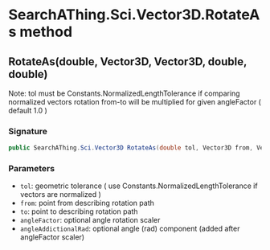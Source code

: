 # SearchAThing.Sci.Vector3D.RotateAs method
## RotateAs(double, Vector3D, Vector3D, double, double)
Note: tol must be Constants.NormalizedLengthTolerance
            if comparing normalized vectors
            rotation from-to will be multiplied for given angleFactor ( default 1.0 )

### Signature
```csharp
public SearchAThing.Sci.Vector3D RotateAs(double tol, Vector3D from, Vector3D to, double angleFactor = 1d, double angleAddictionalRad = 0d)
```
### Parameters
- `tol`: geometric tolerance ( use Constants.NormalizedLengthTolerance if vectors are normalized )
- `from`: point from describing rotation path
- `to`: point to describing rotation path
- `angleFactor`: optional angle rotation scaler
- `angleAddictionalRad`: optional angle (rad) component (added after angleFactor scaler)

